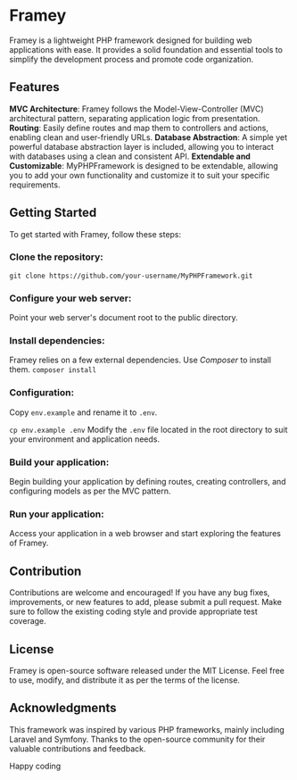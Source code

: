 # Framey
Framey is a lightweight PHP framework designed for building web applications with ease. It provides a solid foundation and essential tools to simplify the development process and promote code organization.

## Features
**MVC Architecture**: Framey follows the Model-View-Controller (MVC) architectural pattern, separating application logic from presentation.
**Routing**: Easily define routes and map them to controllers and actions, enabling clean and user-friendly URLs.
**Database Abstraction**: A simple yet powerful database abstraction layer is included, allowing you to interact with databases using a clean and consistent API.
**Extendable and Customizable**: MyPHPFramework is designed to be extendable, allowing you to add your own functionality and customize it to suit your specific requirements.

## Getting Started
To get started with Framey, follow these steps:

### Clone the repository:
`git clone https://github.com/your-username/MyPHPFramework.git`

### Configure your web server:
Point your web server's document root to the public directory.

### Install dependencies:
Framey relies on a few external dependencies. Use *Composer* to install them.
`composer install`

### Configuration:
Copy `env.example` and rename it to `.env`.

`cp env.example .env`
Modify the `.env` file located in the root directory to suit your environment and application needs.

### Build your application:
Begin building your application by defining routes, creating controllers, and configuring models as per the MVC pattern.

### Run your application:
Access your application in a web browser and start exploring the features of Framey.

## Contribution
Contributions are welcome and encouraged! If you have any bug fixes, improvements, or new features to add, please submit a pull request. Make sure to follow the existing coding style and provide appropriate test coverage.

## License
Framey is open-source software released under the MIT License. Feel free to use, modify, and distribute it as per the terms of the license.

## Acknowledgments
This framework was inspired by various PHP frameworks, mainly including Laravel and Symfony.
Thanks to the open-source community for their valuable contributions and feedback.

Happy coding
